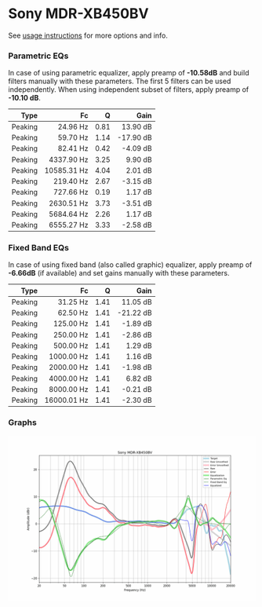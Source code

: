 # Sony MDR-XB450BV
See [usage instructions](https://github.com/jaakkopasanen/AutoEq#usage) for more options and info.

### Parametric EQs
In case of using parametric equalizer, apply preamp of **-10.58dB** and build filters manually
with these parameters. The first 5 filters can be used independently.
When using independent subset of filters, apply preamp of **-10.10 dB**.

| Type    | Fc          |    Q | Gain      |
|--------:|------------:|-----:|----------:|
| Peaking | 24.96 Hz    | 0.81 | 13.90 dB  |
| Peaking | 59.70 Hz    | 1.14 | -17.90 dB |
| Peaking | 82.41 Hz    | 0.42 | -4.09 dB  |
| Peaking | 4337.90 Hz  | 3.25 | 9.90 dB   |
| Peaking | 10585.31 Hz | 4.04 | 2.01 dB   |
| Peaking | 219.40 Hz   | 2.67 | -3.15 dB  |
| Peaking | 727.66 Hz   | 0.19 | 1.17 dB   |
| Peaking | 2630.51 Hz  | 3.73 | -3.51 dB  |
| Peaking | 5684.64 Hz  | 2.26 | 1.17 dB   |
| Peaking | 6555.27 Hz  | 3.33 | -2.58 dB  |

### Fixed Band EQs
In case of using fixed band (also called graphic) equalizer, apply preamp of **-6.66dB**
(if available) and set gains manually with these parameters.

| Type    | Fc          |    Q | Gain      |
|--------:|------------:|-----:|----------:|
| Peaking | 31.25 Hz    | 1.41 | 11.05 dB  |
| Peaking | 62.50 Hz    | 1.41 | -21.22 dB |
| Peaking | 125.00 Hz   | 1.41 | -1.89 dB  |
| Peaking | 250.00 Hz   | 1.41 | -2.86 dB  |
| Peaking | 500.00 Hz   | 1.41 | 1.29 dB   |
| Peaking | 1000.00 Hz  | 1.41 | 1.16 dB   |
| Peaking | 2000.00 Hz  | 1.41 | -1.98 dB  |
| Peaking | 4000.00 Hz  | 1.41 | 6.82 dB   |
| Peaking | 8000.00 Hz  | 1.41 | -0.21 dB  |
| Peaking | 16000.01 Hz | 1.41 | -2.30 dB  |

### Graphs
![](./Sony%20MDR-XB450BV.png)